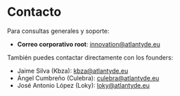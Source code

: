 # Contacto

Para consultas generales y soporte:

- **Correo corporativo root**: innovation@atlantyde.eu

También puedes contactar directamente con los founders:

- Jaime Silva (Kbza): kbza@atlantyde.eu
- Ángel Cumbreño (Culebra): culebra@atlantyde.eu
- José Antonio López (Loky): loky@atlantyde.eu
